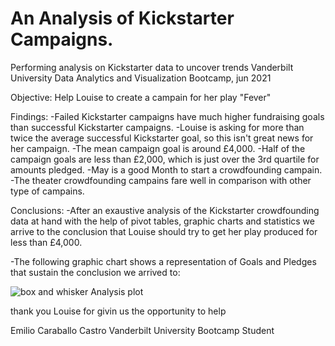 # An Analysis of Kickstarter Campaigns.
Performing analysis on Kickstarter data to uncover trends
Vanderbilt University Data Analytics and Visualization Bootcamp, jun 2021

Objective: Help Louise to create a campain for her play "Fever"

Findings:
-Failed Kickstarter campaigns have much higher fundraising goals than successful Kickstarter campaigns. 
-Louise is asking for more than twice the average successful Kickstarter goal, so this isn't great news for her campaign. 
-The mean campaign goal is around £4,000. 
-Half of the campaign goals are less than £2,000, which is just over the 3rd quartile for amounts pledged.
-May is a good Month to start a crowdfounding campain.
-The theater crowdfounding campains fare well in comparison with other type of campains.


Conclusions:
-After an exaustive analysis of the Kickstarter crowdfounding data at hand with the help of pivot tables, graphic charts and statistics we arrive to the conclusion that Louise should try to get her play produced for less than £4,000. 

-The following graphic chart shows a representation of Goals and Pledges that sustain the conclusion we arrived to:

![box and whisker Analysis plot](https://user-images.githubusercontent.com/16723095/120856487-95b4c700-c545-11eb-85e4-c7cb3434b6c8.png)

thank you Louise for givin us the opportunity to help

Emilio Caraballo Castro
Vanderbilt University Bootcamp Student
